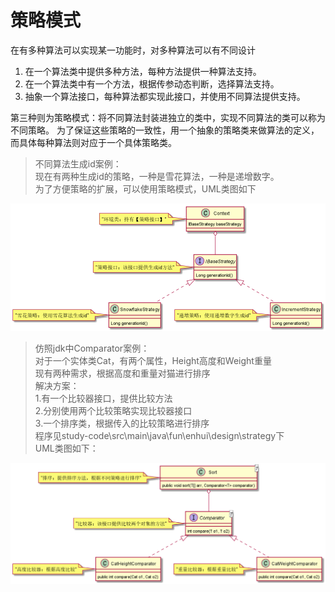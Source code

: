 # 策略模式

在有多种算法可以实现某一功能时，对多种算法可以有不同设计
1. 在一个算法类中提供多种方法，每种方法提供一种算法支持。
2. 在一个算法类中有一个方法，根据传参动态判断，选择算法支持。
3. 抽象一个算法接口，每种算法都实现此接口，并使用不同算法提供支持。

第三种则为策略模式：将不同算法封装进独立的类中，实现不同算法的类可以称为不同策略。
为了保证这些策略的一致性，用一个抽象的策略类来做算法的定义，而具体每种算法则对应于一个具体策略类。


> 不同算法生成id案例：   
现在有两种生成id的策略，一种是雪花算法，一种是递增数字。   
为了方便策略的扩展，可以使用策略模式，UML类图如下   

![Alt](./img/strategy.png)    

> 仿照jdk中Comparator案例：    
对于一个实体类Cat，有两个属性，Height高度和Weight重量    
现有两种需求，根据高度和重量对猫进行排序    
解决方案：    
1.有一个比较器接口，提供比较方法   
2.分别使用两个比较策略实现比较器接口    
3.一个排序类，根据传入的比较策略进行排序    
程序见study-code\src\main\java\fun\enhui\design\strategy下   
UML类图如下：   

![Alt](./img/ComparatorStrategy.png)